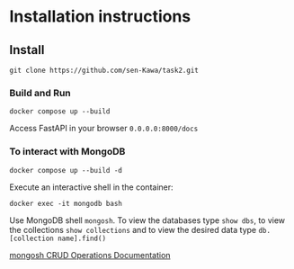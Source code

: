 # Installation instructions
## Install
```
git clone https://github.com/sen-Kawa/task2.git
```
### Build and Run
```
docker compose up --build
```

Access FastAPI in your browser `0.0.0.0:8000/docs`

### To interact with MongoDB
```
docker compose up --build -d
```
Execute an interactive shell in the container:
```
docker exec -it mongodb bash
```
Use MongoDB shell `mongosh`.
To view the databases type `show dbs`, to view the collections `show collections` and to view the desired data type `db.[collection name].find()`

[mongosh CRUD Operations Documentation](https://www.mongodb.com/docs/mongodb-shell/crud/)

